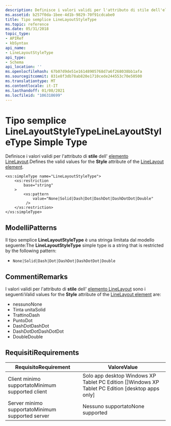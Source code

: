 ```yaml
---
description: Definisce i valori validi per l'attributo di stile dell'elemento LineLayout.
ms.assetid: b257f0da-1bee-4d1b-9829-70f91cdcabe0
title: Tipo semplice LineLayoutStyleType
ms.topic: reference
ms.date: 05/31/2018
topic_type:
- APIRef
- kbSyntax
api_name:
- LineLayoutStyleType
api_type:
- Schema
api_location: ''
ms.openlocfilehash: 67b07d9de51e16148905768d7a6f268038bb1afa
ms.sourcegitcommit: 831e8f3db78ab820e1710cede244553c70e50500
ms.translationtype: MT
ms.contentlocale: it-IT
ms.lasthandoff: 01/08/2021
ms.locfileid: "106318699"
---
```

# <a name="linelayoutstyletype-simple-type"></a><span data-ttu-id="87fbd-103">Tipo semplice LineLayoutStyleType</span><span class="sxs-lookup"><span data-stu-id="87fbd-103">LineLayoutStyleType Simple Type</span></span>

<span data-ttu-id="87fbd-104">Definisce i valori validi per l'attributo di **stile** dell' [elemento LineLayout](linelayout-element.md).</span><span class="sxs-lookup"><span data-stu-id="87fbd-104">Defines the valid values for the **Style** attribute of the [LineLayout element](linelayout-element.md).</span></span>

``` syntax
<xs:simpleType name="LineLayoutStyleType">
    <xs:restriction
        base="string"
    >
        <xs:pattern
            value="None|Solid|Dash|Dot|DashDot|DashDotDot|Double"
         />
    </xs:restriction>
</xs:simpleType>
```

## <a name="patterns"></a><span data-ttu-id="87fbd-105">Modelli</span><span class="sxs-lookup"><span data-stu-id="87fbd-105">Patterns</span></span>

<span data-ttu-id="87fbd-106">Il tipo semplice **LineLayoutStyleType** è una stringa limitata dal modello seguente:</span><span class="sxs-lookup"><span data-stu-id="87fbd-106">The **LineLayoutStyleType** simple type is a string that is restricted by the following pattern:</span></span>

-   `None|Solid|Dash|Dot|DashDot|DashDotDot|Double`

## <a name="remarks"></a><span data-ttu-id="87fbd-107">Commenti</span><span class="sxs-lookup"><span data-stu-id="87fbd-107">Remarks</span></span>

<span data-ttu-id="87fbd-108">I valori validi per l'attributo di **stile** dell' [elemento LineLayout](linelayout-element.md) sono i seguenti:</span><span class="sxs-lookup"><span data-stu-id="87fbd-108">Valid values for the **Style** attribute of the [LineLayout element](linelayout-element.md) are:</span></span>

-   <span data-ttu-id="87fbd-109">nessuno</span><span class="sxs-lookup"><span data-stu-id="87fbd-109">None</span></span>
-   <span data-ttu-id="87fbd-110">Tinta unita</span><span class="sxs-lookup"><span data-stu-id="87fbd-110">Solid</span></span>
-   <span data-ttu-id="87fbd-111">Trattino</span><span class="sxs-lookup"><span data-stu-id="87fbd-111">Dash</span></span>
-   <span data-ttu-id="87fbd-112">Punto</span><span class="sxs-lookup"><span data-stu-id="87fbd-112">Dot</span></span>
-   <span data-ttu-id="87fbd-113">DashDot</span><span class="sxs-lookup"><span data-stu-id="87fbd-113">DashDot</span></span>
-   <span data-ttu-id="87fbd-114">DashDotDot</span><span class="sxs-lookup"><span data-stu-id="87fbd-114">DashDotDot</span></span>
-   <span data-ttu-id="87fbd-115">Double</span><span class="sxs-lookup"><span data-stu-id="87fbd-115">Double</span></span>

## <a name="requirements"></a><span data-ttu-id="87fbd-116">Requisiti</span><span class="sxs-lookup"><span data-stu-id="87fbd-116">Requirements</span></span>



| <span data-ttu-id="87fbd-117">Requisito</span><span class="sxs-lookup"><span data-stu-id="87fbd-117">Requirement</span></span> | <span data-ttu-id="87fbd-118">Valore</span><span class="sxs-lookup"><span data-stu-id="87fbd-118">Value</span></span> |
|-------------------------------------|---------------------------------------------------------------|
| <span data-ttu-id="87fbd-119">Client minimo supportato</span><span class="sxs-lookup"><span data-stu-id="87fbd-119">Minimum supported client</span></span><br/> | <span data-ttu-id="87fbd-120">Solo app desktop Windows XP Tablet PC Edition \[\]</span><span class="sxs-lookup"><span data-stu-id="87fbd-120">Windows XP Tablet PC Edition \[desktop apps only\]</span></span><br/> |
| <span data-ttu-id="87fbd-121">Server minimo supportato</span><span class="sxs-lookup"><span data-stu-id="87fbd-121">Minimum supported server</span></span><br/> | <span data-ttu-id="87fbd-122">Nessuno supportato</span><span class="sxs-lookup"><span data-stu-id="87fbd-122">None supported</span></span><br/>                                     |



 

 




